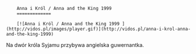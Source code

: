 
        Anna i Król / Anna and the King 1999 
        =============
        
        [![Anna i Król / Anna and the King 1999 ](http://vidos.pl/images/player.gif)](http://vidos.pl/anna-i-krol-anna-and-the-king-1999)
        
        
 Na dwór króla Syjamu przybywa angielska guwernantka.
    